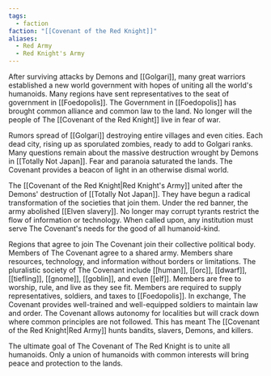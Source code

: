 ```yaml
---
tags:
  - faction
faction: "[[Covenant of the Red Knight]]"
aliases:
  - Red Army
  - Red Knight's Army
---
```

 After surviving attacks by Demons and [[Golgari]], many great warriors established a new world government with hopes of uniting all the world's humanoids. Many regions have sent representatives to the seat of government in [[Foedopolis]]. The Government in [[Foedopolis]] has brought common alliance and common law to the land. No longer will the people of The [[Covenant of the Red Knight]] live in fear of war.

Rumors spread of [[Golgari]] destroying entire villages and even cities. Each dead city, rising up as sporulated zombies, ready to add to Golgari ranks. Many questions remain about the massive destruction wrought by Demons in [[Totally Not Japan]]. Fear and paranoia saturated the lands. The Covenant provides a beacon of light in an otherwise dismal world. 

The [[Covenant of the Red Knight|Red Knight's Army]] united after the Demons' destruction of [[Totally Not Japan]]. They have begun a radical transformation of the societies that join them. Under the red banner, the army abolished [[Elven slavery]]. No longer may corrupt tyrants restrict the flow of information or technology. When called upon, any institution must serve The Covenant's needs for the good of all humanoid-kind.

Regions that agree to join The Covenant join their collective political body. Members of The Covenant agree to a shared army. Members share resources, technology, and information without borders or limitations.  The pluralistic society of The Covenant include [[human]], [[orc]], [[dwarf]], [[tiefling]], [[gnome]], [[goblin]], and even [[elf]]. Members are free to worship, rule, and live as they see fit. Members are required to supply representatives, soldiers, and taxes to [[Foedopolis]].  In exchange, The Covenant provides well-trained and well-equipped soldiers to maintain law and order.  The Covenant allows autonomy for localities but will crack down where common principles are not followed. This has meant The [[Covenant of the Red Knight|Red Army]] hunts bandits, slavers, Demons, and killers.

The ultimate goal of The Covenant of The Red Knight is to unite all humanoids. Only a union of humanoids with common interests will bring peace and protection to the lands.
